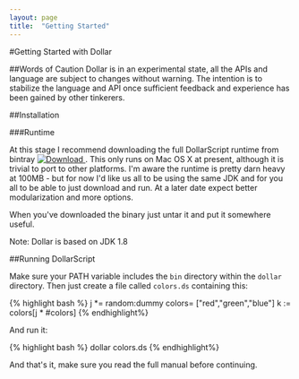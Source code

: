```yaml
---
layout: page
title:  "Getting Started"
---
```


#Getting Started with Dollar

##Words of Caution
Dollar is in an experimental state, all the APIs and language are subject to changes without warning. The intention is to stabilize the language and API once sufficient feedback and experience has been gained by other tinkerers.

##Installation

###Runtime

At this stage I recommend downloading the full DollarScript runtime from bintray [ ![Download](https://api.bintray.com/packages/neilellis/dollar/dollar-runtime-osx/images/download.svg) ](https://bintray.com/neilellis/dollar/dollar-runtime-osx/_latestVersion). This only runs on Mac OS X at present, although it is trivial to port to other platforms. I'm aware the runtime is pretty darn heavy at 100MB - but for now I'd like us all to be using the same JDK and for you all to be able to just download and run. At a later date expect better modularization and more options.

When you've downloaded the binary just untar it and put it somewhere useful.

Note: Dollar is based on JDK 1.8

##Running DollarScript

Make sure your PATH variable includes the `bin` directory within the `dollar` directory. Then just create a file called `colors.ds` containing this:

{% highlight bash %}
j *= random:dummy
colors= ["red","green","blue"]
k := colors[j * #colors]
{% endhighlight%}

And run it:

{% highlight bash %}
dollar colors.ds
{% endhighlight%}

And that's it, make sure you read the full manual before continuing.

